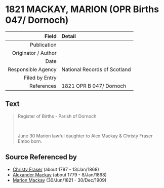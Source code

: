 ﻿---
layout: page
permalink: /sources/s78629056
---

# 1821 MACKAY, MARION (OPR Births 047/ Dornoch)

Field | Detail
---:|:---
Publication | 
Originator / Author | 
Date | 
Responsible Agency | National Records of Scotland
Filed by Entry | 
References | 1821 OPR B 047/ Dornoch

## Text

> Register of Births - Parish of Dornoch
>
> <br/>
>
> June 30 Marion lawful daughter to Alex Mackay & Christy Fraser Embo born.
>

## Source Referenced by

* [Christy Fraser](../people/@45275253@-christy-fraser-b1787-d1868-1-13.md) (about 1787 - 13/Jan/1868)
* [Alexander Mackay](../people/@3089092@-alexander-mackay-b1779-d1868-1-8.md) (about 1779 - 8/Jan/1868)
* [Marion Mackay](../people/@78930004@-marion-mackay-b1821-6-30-d1909-12-30.md) (30/Jun/1821 - 30/Dec/1909)
